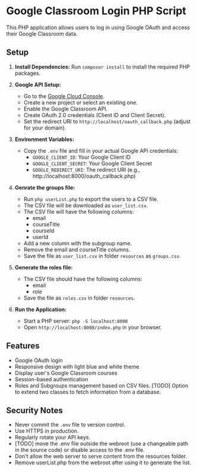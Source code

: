 # Google Classroom Login PHP Script

This PHP application allows users to log in using Google OAuth and access their Google Classroom data.

## Setup

1. **Install Dependencies:**
   Run `composer install` to install the required PHP packages.

2. **Google API Setup:**
   - Go to the [Google Cloud Console](https://console.cloud.google.com/).
   - Create a new project or select an existing one.
   - Enable the Google Classroom API.
   - Create OAuth 2.0 credentials (Client ID and Client Secret).
   - Set the redirect URI to `http://localhost/oauth_callback.php` (adjust for your domain).

3. **Environment Variables:**
   - Copy the `.env` file and fill in your actual Google API credentials:
     - `GOOGLE_CLIENT_ID`: Your Google Client ID
     - `GOOGLE_CLIENT_SECRET`: Your Google Client Secret
     - `GOOGLE_REDIRECT_URI`: The redirect URI (e.g., http://localhost:8000/oauth_callback.php)

4. **Genrate the groups file:**
   - Run `php userList.php` to export the users to a CSV file.
   - The CSV file will be downloaded as `user_list.csv`.
   - The CSV file will have the following columns:
     - email
     - courseTitle
     - courseId
     - userId
   - Add a new column with the subgroup name.
   - Remove the email and courseTitle columns.
   - Save the file as `user_list.csv` in folder `resources` as `groups.csv`.

5. **Generate the roles file:**
   - The CSV file should have the following columns:
     - email
     - role
   - Save the file as `roles.csv` in folder `resources`.

5. **Run the Application:**
   - Start a PHP server: `php -S localhost:8000`
   - Open `http://localhost:8000/index.php` in your browser.

## Features

- Google OAuth login
- Responsive design with light blue and white theme
- Display user's Google Classroom courses
- Session-based authentication
- Roles and Subgroups management based on CSV files. [TODO] Option to extend two classes to fetch information from a database.

## Security Notes

- Never commit the `.env` file to version control.
- Use HTTPS in production.
- Regularly rotate your API keys.
- [TODO] move the .env file outside the webroot (use a changeable path in the source code) or disable access to the .env file.
- Don't allow the web server to serve content from the resources folder.
- Remove userList.php from the webroot after using it to generate the list.
